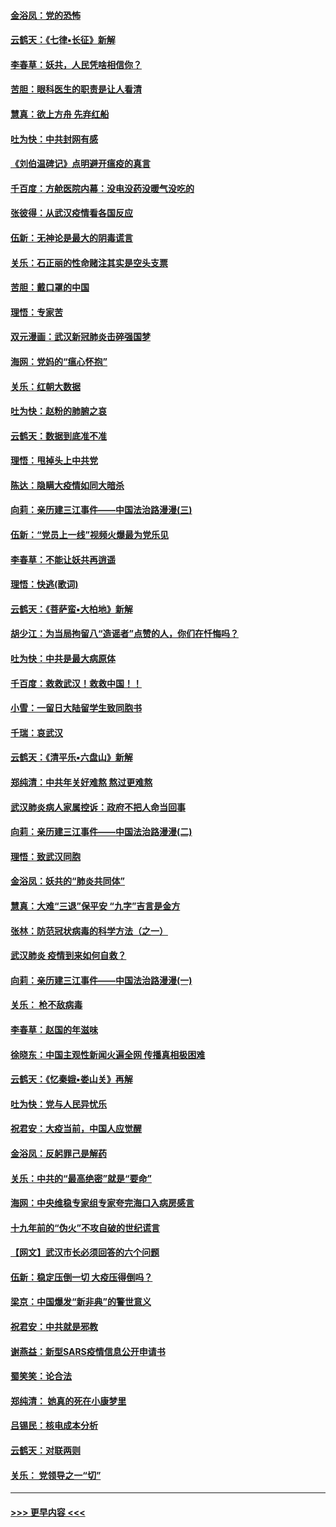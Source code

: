 #### [金浴凤：党的恐怖](../pages/nsc993/n11855849.md?t=02092055) 
#### [云鹤天：《七律▪长征》新解](../pages/nsc993/n11855479.md?t=02092055) 
#### [李春草：妖共，人民凭啥相信你？](../pages/nsc993/n11855196.md?t=02092055) 
#### [苦胆：眼科医生的职责是让人看清](../pages/nsc993/n11853840.md?t=02092055) 
#### [慧真：欲上方舟 先弃红船](../pages/nsc993/n11853483.md?t=02092055) 
#### [吐为快：中共封网有感](../pages/nsc993/n11852575.md?t=02092055) 
#### [《刘伯温碑记》点明避开瘟疫的真言](../pages/nsc993/n11852128.md?t=02092055) 
#### [千百度：方舱医院内幕：没电没药没暖气没吃的](../pages/nsc993/n11850211.md?t=02092055) 
#### [张彼得：从武汉疫情看各国反应](../pages/nsc993/n11850102.md?t=02092055) 
#### [伍新：无神论是最大的阴毒谎言](../pages/nsc993/n11846129.md?t=02092055) 
#### [关乐：石正丽的性命赌注其实是空头支票](../pages/nsc993/n11846109.md?t=02092055) 
#### [苦胆：戴口罩的中国](../pages/nsc993/n11845576.md?t=02092055) 
#### [理悟：专家苦](../pages/nsc993/n11845564.md?t=02092055) 
#### [双元漫画：武汉新冠肺炎击碎强国梦](../pages/nsc993/n11843320.md?t=02092055) 
#### [海网：党妈的“瘟心怀抱”](../pages/nsc993/n11840740.md?t=02092055) 
#### [关乐：红朝大数据](../pages/nsc993/n11840675.md?t=02092055) 
#### [吐为快：赵粉的肺腑之哀](../pages/nsc993/n11840618.md?t=02092055) 
#### [云鹤天：数据到底准不准](../pages/nsc993/n11840325.md?t=02092055) 
#### [理悟：甩掉头上中共党](../pages/nsc993/n11838826.md?t=02092055) 
#### [陈达：隐瞒大疫情如同大暗杀](../pages/nsc993/n11838771.md?t=02092055) 
#### [向莉：亲历建三江事件——中国法治路漫漫(三)](../pages/nsc993/n11831825.md?t=02092055) 
#### [伍新：“党员上一线”视频火爆最为党乐见](../pages/nsc993/n11838200.md?t=02092055) 
#### [李春草：不能让妖共再逍遥](../pages/nsc993/n11838102.md?t=02092055) 
#### [理悟：快逃(歌词)](../pages/nsc993/n11838083.md?t=02092055) 
#### [云鹤天：《菩萨蛮▪大柏地》新解](../pages/nsc993/n11838059.md?t=02092055) 
#### [胡少江：为当局拘留八“造谣者”点赞的人，你们在忏悔吗？](../pages/nsc993/n11836801.md?t=02092055) 
#### [吐为快：中共是最大病原体](../pages/nsc993/n11836748.md?t=02092055) 
#### [千百度：救救武汉！救救中国！！](../pages/nsc993/n11836145.md?t=02092055) 
#### [小雪：一留日大陆留学生致同胞书](../pages/nsc993/n11834624.md?t=02092055) 
#### [千瑞：哀武汉](../pages/nsc993/n11833647.md?t=02092055) 
#### [云鹤天：《清平乐▪六盘山》新解](../pages/nsc993/n11833611.md?t=02092055) 
#### [郑纯清：中共年关好难熬 熬过更难熬](../pages/nsc993/n11833489.md?t=02092055) 
#### [武汉肺炎病人家属控诉：政府不把人命当回事](../pages/nsc993/n11833205.md?t=02092055) 
#### [向莉：亲历建三江事件——中国法治路漫漫(二)](../pages/nsc993/n11829102.md?t=02092055) 
#### [理悟：致武汉同胞](../pages/nsc993/n11831522.md?t=02092055) 
#### [金浴凤：妖共的“肺炎共同体”](../pages/nsc993/n11829448.md?t=02092055) 
#### [慧真：大难“三退”保平安 “九字”吉言是金方](../pages/nsc993/n11829501.md?t=02092055) 
#### [张林：防范冠状病毒的科学方法（之一）](../pages/nsc993/n11828618.md?t=02092055) 
#### [武汉肺炎 疫情到来如何自救？](../pages/nsc993/n11827632.md?t=02092055) 
#### [向莉：亲历建三江事件——中国法治路漫漫(一)](../pages/nsc993/n11827190.md?t=02092055) 
#### [关乐： 枪不敌病毒](../pages/nsc993/n11826746.md?t=02092055) 
#### [李春草：赵国的年滋味](../pages/nsc993/n11826321.md?t=02092055) 
#### [徐晓东：中国主观性新闻火遍全网 传播真相极困难](../pages/nsc993/n11826508.md?t=02092055) 
#### [云鹤天：《忆秦娥▪娄山关》再解](../pages/nsc993/n11824682.md?t=02092055) 
#### [吐为快：党与人民异忧乐](../pages/nsc993/n11824660.md?t=02092055) 
#### [祝君安：大疫当前，中国人应觉醒](../pages/nsc993/n11821946.md?t=02092055) 
#### [金浴凤：反躬罪己是解药](../pages/nsc993/n11820280.md?t=02092055) 
#### [关乐：中共的“最高绝密”就是“要命”](../pages/nsc993/n11816946.md?t=02092055) 
#### [海网：中央维稳专家组专家夸完海口入病房感言](../pages/nsc993/n11815138.md?t=02092055) 
#### [十九年前的“伪火”不攻自破的世纪谎言](../pages/nsc993/n11813238.md?t=02092055) 
#### [【网文】武汉市长必须回答的六个问题](../pages/nsc993/n11813848.md?t=02092055) 
#### [伍新：稳定压倒一切 大疫压得倒吗？](../pages/nsc993/n11812634.md?t=02092055) 
#### [梁京：中国爆发“新非典”的警世意义](../pages/nsc993/n11812554.md?t=02092055) 
#### [祝君安：中共就是邪教](../pages/nsc993/n11812431.md?t=02092055) 
#### [谢燕益：新型SARS疫情信息公开申请书](../pages/nsc993/n11808840.md?t=02092055) 
#### [蜀笑笑：论合法](../pages/nsc993/n11808064.md?t=02092055) 
#### [郑纯清： 她真的死在小康梦里](../pages/nsc993/n11806623.md?t=02092055) 
#### [吕锡民：核电成本分析](../pages/nsc993/n11806284.md?t=02092055) 
#### [云鹤天：对联两则](../pages/nsc993/n11805957.md?t=02092055) 
#### [关乐： 党领导之一“切”](../pages/nsc993/n11804505.md?t=02092055) 

----
#### [ >>> 更早内容 <<< ](../indexes/nsc993-earlier.md)
